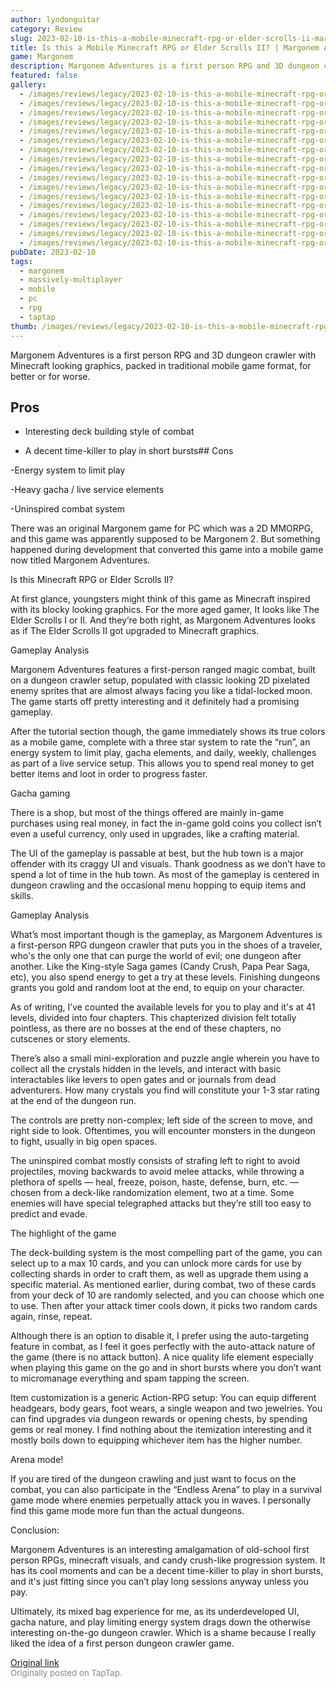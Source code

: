 ```yaml
---
author: lyndonguitar
category: Review
slug: 2023-02-10-is-this-a-mobile-minecraft-rpg-or-elder-scrolls-ii-margonem-adventures-full-review
title: Is this a Mobile Minecraft RPG or Elder Scrolls II? | Margonem Adventures - Full Review
game: Margonem
description: Margonem Adventures is a first person RPG and 3D dungeon crawler with Minecraft looking graphics, packed in traditional mobile game format, for better or for worse.
featured: false
gallery:
  - /images/reviews/legacy/2023-02-10-is-this-a-mobile-minecraft-rpg-or-elder-scrolls-ii--margonem-adventures---full-review-0.avif
  - /images/reviews/legacy/2023-02-10-is-this-a-mobile-minecraft-rpg-or-elder-scrolls-ii--margonem-adventures---full-review-1.avif
  - /images/reviews/legacy/2023-02-10-is-this-a-mobile-minecraft-rpg-or-elder-scrolls-ii--margonem-adventures---full-review-2.avif
  - /images/reviews/legacy/2023-02-10-is-this-a-mobile-minecraft-rpg-or-elder-scrolls-ii--margonem-adventures---full-review-3.avif
  - /images/reviews/legacy/2023-02-10-is-this-a-mobile-minecraft-rpg-or-elder-scrolls-ii--margonem-adventures---full-review-4.avif
  - /images/reviews/legacy/2023-02-10-is-this-a-mobile-minecraft-rpg-or-elder-scrolls-ii--margonem-adventures---full-review-5.avif
  - /images/reviews/legacy/2023-02-10-is-this-a-mobile-minecraft-rpg-or-elder-scrolls-ii--margonem-adventures---full-review-6.avif
  - /images/reviews/legacy/2023-02-10-is-this-a-mobile-minecraft-rpg-or-elder-scrolls-ii--margonem-adventures---full-review-7.avif
  - /images/reviews/legacy/2023-02-10-is-this-a-mobile-minecraft-rpg-or-elder-scrolls-ii--margonem-adventures---full-review-8.avif
  - /images/reviews/legacy/2023-02-10-is-this-a-mobile-minecraft-rpg-or-elder-scrolls-ii--margonem-adventures---full-review-9.avif
  - /images/reviews/legacy/2023-02-10-is-this-a-mobile-minecraft-rpg-or-elder-scrolls-ii--margonem-adventures---full-review-10.avif
  - /images/reviews/legacy/2023-02-10-is-this-a-mobile-minecraft-rpg-or-elder-scrolls-ii--margonem-adventures---full-review-11.avif
  - /images/reviews/legacy/2023-02-10-is-this-a-mobile-minecraft-rpg-or-elder-scrolls-ii--margonem-adventures---full-review-12.avif
  - /images/reviews/legacy/2023-02-10-is-this-a-mobile-minecraft-rpg-or-elder-scrolls-ii--margonem-adventures---full-review-13.avif
  - /images/reviews/legacy/2023-02-10-is-this-a-mobile-minecraft-rpg-or-elder-scrolls-ii--margonem-adventures---full-review-14.avif
  - /images/reviews/legacy/2023-02-10-is-this-a-mobile-minecraft-rpg-or-elder-scrolls-ii--margonem-adventures---full-review-15.avif
  - /images/reviews/legacy/2023-02-10-is-this-a-mobile-minecraft-rpg-or-elder-scrolls-ii--margonem-adventures---full-review-16.avif
pubDate: 2023-02-10
tags:
  - margonem
  - massively-multiplayer
  - mobile
  - pc
  - rpg
  - taptap
thumb: /images/reviews/legacy/2023-02-10-is-this-a-mobile-minecraft-rpg-or-elder-scrolls-ii--margonem-adventures---full-review-0.avif
---
```


Margonem Adventures is a first person RPG and 3D dungeon crawler with Minecraft looking graphics, packed in traditional mobile game format, for better or for worse.




## Pros



- Interesting deck building style of combat


- A decent time-killer to play in short bursts## Cons


-Energy system to limit play

-Heavy gacha / live service elements

-Uninspired combat system

There was an original Margonem game for PC which was a 2D MMORPG, and this game was apparently supposed to be Margonem 2. But something happened during development that converted this game into a mobile game now titled Margonem Adventures.

Is this Minecraft RPG or Elder Scrolls II?

At first glance, youngsters might think of this game as Minecraft inspired with its blocky looking graphics. For the more aged gamer, It looks like The Elder Scrolls I or II. And they’re both right, as Margonem Adventures looks as if The Elder Scrolls II got upgraded to Minecraft graphics.

Gameplay Analysis

Margonem Adventures features a first-person ranged magic combat, built on a dungeon crawler setup, populated with classic looking 2D pixelated enemy sprites that are almost always facing you like a tidal-locked moon. The game starts off pretty interesting and it definitely had a promising gameplay.

After the tutorial section though, the game immediately shows its true colors as a mobile game, complete with a three star system to rate the “run”, an energy system to limit play, gacha elements, and daily, weekly, challenges as part of a live service setup. This allows you to spend real money to get better items and loot in order to progress faster.

Gacha gaming

There is a shop, but most of the things offered are mainly in-game purchases using real money, in fact the in-game gold coins you collect isn’t even a useful currency, only used in upgrades, like a crafting material.

The UI of the gameplay is passable at best, but the hub town is a major offender with its craggy UI and visuals. Thank goodness as we don’t have to spend a lot of time in the hub town. As most of the gameplay is centered in dungeon crawling and the occasional menu hopping to equip items and skills.

Gameplay Analysis

What’s most important though is the gameplay, as Margonem Adventures is a first-person RPG dungeon crawler that puts you in the shoes of a traveler, who's the only one that can purge the world of evil; one dungeon after another. Like the King-style Saga games (Candy Crush, Papa Pear Saga, etc), you also spend energy to get a try at these levels. Finishing dungeons grants you gold and random loot at the end, to equip on your character.

As of writing, I’ve counted the available levels for you to play and it's at 41 levels, divided into four chapters. This chapterized division felt totally pointless, as there are no bosses at the end of these chapters, no cutscenes or story elements.

There’s also a small mini-exploration and puzzle angle wherein you have to collect all the crystals hidden in the levels, and interact with basic interactables like levers to open gates and or journals from dead adventurers. How many crystals you find will constitute your 1-3 star rating at the end of the dungeon run.

The controls are pretty non-complex; left side of the screen to move, and right side to look. Oftentimes, you will encounter monsters in the dungeon to fight, usually in big open spaces.

The uninspired combat mostly consists of strafing left to right to avoid projectiles, moving backwards to avoid melee attacks, while throwing a plethora of spells — heal, freeze, poison, haste, defense, burn, etc. — chosen from a deck-like randomization element, two at a time. Some enemies will have special telegraphed attacks but they’re still too easy to predict and evade.

The highlight of the game

The deck-building system is the most compelling part of the game, you can select up to a max 10 cards, and you can unlock more cards for use by collecting shards in order to craft them, as well as upgrade them using a specific material. As mentioned earlier, during combat, two of these cards from your deck of 10 are randomly selected, and you can choose which one to use. Then after your attack timer cools down, it picks two random cards again, rinse, repeat.

Although there is an option to disable it, I prefer using the auto-targeting feature in combat, as I feel it goes perfectly with the auto-attack nature of the game (there is no attack button). A nice quality life element especially when playing this game on the go and in short bursts where you don’t want to micromanage everything and spam tapping the screen.

Item customization is a generic Action-RPG setup: You can equip different headgears, body gears, foot wears, a single weapon and two jewelries. You can find upgrades via dungeon rewards or opening chests, by spending gems or real money. I find nothing about the itemization interesting and it mostly boils down to equipping whichever item has the higher number.

Arena mode!

If you are tired of the dungeon crawling and just want to focus on the combat, you can also participate in the “Endless Arena” to play in a survival game mode where enemies perpetually attack you in waves. I personally find this game mode more fun than the actual dungeons.

Conclusion:

Margonem Adventures is an interesting amalgamation of old-school first person RPGs, minecraft visuals, and candy crush-like progression system. It has its cool moments and can be a decent time-killer to play in short bursts, and it's just fitting since you can’t play long sessions anyway unless you pay.

Ultimately, its mixed bag experience for me, as its underdeveloped UI, gacha nature, and play limiting energy system drags down the otherwise interesting on-the-go dungeon crawler. Which is a shame because I really liked the idea of a first person dungeon crawler game.

[Original link](https://www.taptap.io/post/4492617)<br><span style="font-size: 0.95em; color: #888;">Originally posted on TapTap.</span>